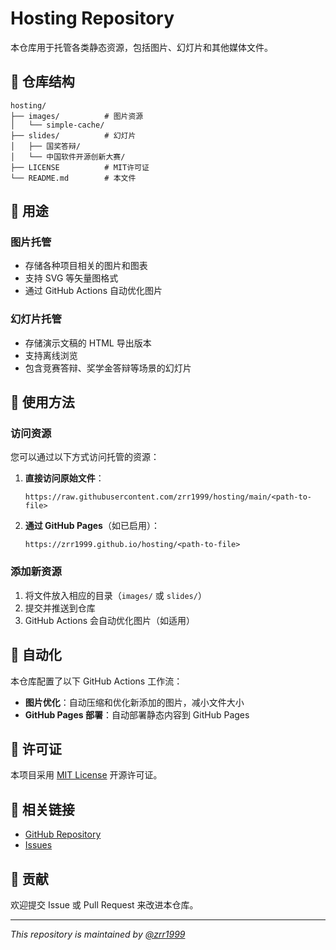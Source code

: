 # Hosting Repository

本仓库用于托管各类静态资源，包括图片、幻灯片和其他媒体文件。

## 📁 仓库结构

```
hosting/
├── images/          # 图片资源
│   └── simple-cache/
├── slides/          # 幻灯片
│   ├── 国奖答辩/
│   └── 中国软件开源创新大赛/
├── LICENSE          # MIT许可证
└── README.md        # 本文件
```

## 🎯 用途

### 图片托管
- 存储各种项目相关的图片和图表
- 支持 SVG 等矢量图格式
- 通过 GitHub Actions 自动优化图片

### 幻灯片托管
- 存储演示文稿的 HTML 导出版本
- 支持离线浏览
- 包含竞赛答辩、奖学金答辩等场景的幻灯片

## 🚀 使用方法

### 访问资源

您可以通过以下方式访问托管的资源：

1. **直接访问原始文件**：
   ```
   https://raw.githubusercontent.com/zrr1999/hosting/main/<path-to-file>
   ```

2. **通过 GitHub Pages**（如已启用）：
   ```
   https://zrr1999.github.io/hosting/<path-to-file>
   ```

### 添加新资源

1. 将文件放入相应的目录（`images/` 或 `slides/`）
2. 提交并推送到仓库
3. GitHub Actions 会自动优化图片（如适用）

## 🤖 自动化

本仓库配置了以下 GitHub Actions 工作流：

- **图片优化**：自动压缩和优化新添加的图片，减小文件大小
- **GitHub Pages 部署**：自动部署静态内容到 GitHub Pages

## 📄 许可证

本项目采用 [MIT License](LICENSE) 开源许可证。

## 🔗 相关链接

- [GitHub Repository](https://github.com/zrr1999/hosting)
- [Issues](https://github.com/zrr1999/hosting/issues)

## 📝 贡献

欢迎提交 Issue 或 Pull Request 来改进本仓库。

---

*This repository is maintained by [@zrr1999](https://github.com/zrr1999)*
